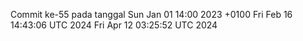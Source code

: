 Commit ke-55 pada tanggal Sun Jan 01 14:00 2023 +0100
Fri Feb 16 14:43:06 UTC 2024
Fri Apr 12 03:25:52 UTC 2024
